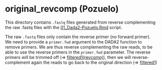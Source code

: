 # original_revcomp (Pozuelo)

This directory contains `.fastq` files generated from reverse complementing the raw .fastq files with the [01_Dada2-Pozuelo.Rmd](../../../../scripts/analysis-individual/Pozuelo-2015/01_Dada2-Pozuelo.Rmd) script.

The raw `.fastq` files only contain the reverse primer (no forward primer). We need to provide a `primer.fwd` argument to the DADA2 function to remove primers. We are thus reverse complementing the raw reads, to be able to use the reverse primers in the `primer.fwd` parameter. The reverse primers will be trimmed off (=> [filtered1(revcomp)](../filtered1(revcomp)/)), then we will reverse-complement again the reads to go back to the original direction (=> [filtered1](../filtered1/))